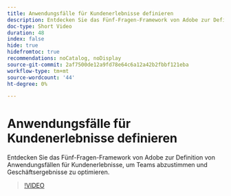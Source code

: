 ```yaml
---
title: Anwendungsfälle für Kundenerlebnisse definieren
description: Entdecken Sie das Fünf-Fragen-Framework von Adobe zur Definition von Anwendungsfällen für Kundenerlebnisse, um Teams abzustimmen und Geschäftsergebnisse zu optimieren.
doc-type: Short Video
duration: 48
index: false
hide: true
hidefromtoc: true
recommendations: noCatalog, noDisplay
source-git-commit: 2af7500de12a9fd78e64c6a12a42b2fbbf121eba
workflow-type: tm+mt
source-wordcount: '44'
ht-degree: 0%

---
```



# Anwendungsfälle für Kundenerlebnisse definieren

Entdecken Sie das Fünf-Fragen-Framework von Adobe zur Definition von Anwendungsfällen für Kundenerlebnisse, um Teams abzustimmen und Geschäftsergebnisse zu optimieren.

<!-- 85_S651_3442537_47_defining-customer-experience-use-cases -->
>[!VIDEO](https://video.tv.adobe.com/v/3458292/?learn=on&enablevpops=true)
